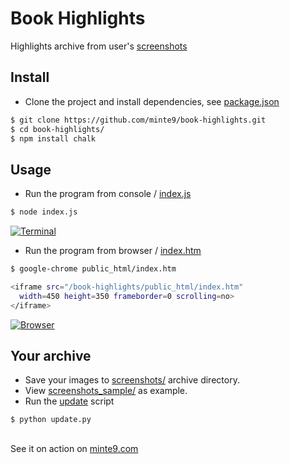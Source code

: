 # Book Highlights

Highlights archive from user's [screenshots](https://github.com/minte9/book-highlights/tree/main/files_archive/)

## Install

- Clone the project and install dependencies, see [package.json](https://github.com/minte9/book-highlights/blob/main/package-lock.json)

~~~sh
$ git clone https://github.com/minte9/book-highlights.git
$ cd book-highlights/
$ npm install chalk
~~~

## Usage

- Run the program from console / [index.js](https://github.com/minte9/book-highlights/blob/main/index.js)

~~~sh
$ node index.js
~~~

[![Terminal](https://www.minte9.com/lib/images/github/book-highlights/highlight_02.png)](https://www.minte9.com)

- Run the program from browser / [index.htm](https://github.com/minte9/book-highlights/blob/main/public_html/index.htm)

~~~sh
$ google-chrome public_html/index.htm 
~~~

~~~sh
<iframe src="/book-highlights/public_html/index.htm" 
  width=450 height=350 frameborder=0 scrolling=no>
</iframe>
~~~

[![Browser](https://www.minte9.com/lib/images/github/book-highlights/m9_06.png)](https://www.minte9.com)

## Your archive

- Save your images to [screenshots/](https://github.com/minte9/book-highlights/tree/main/files_archive/screenshots) archive directory.
- View [screenshots_sample/](https://github.com/minte9/book-highlights/tree/main/files_archive/screenshots_sample) as example.
- Run the [update](https://github.com/minte9/book-highlights/blob/main/update.py) script

~~~sh
$ python update.py
~~~

##

See it on action on [minte9.com](https://www.minte9.com)
